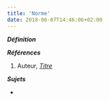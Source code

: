 ```yaml
---
title: 'Norme'
date: 2018-06-07T14:46:06+02:00
---
```


***Définition*** 

>

***Références***

1. Auteur, <u>*Titre*</u>

***Sujets***

- 
